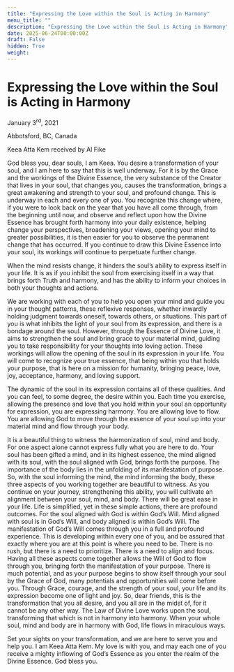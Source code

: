 ```yaml
---
title: "Expressing the Love within the Soul is Acting in Harmony"
menu_title: ""
description: "Expressing the Love within the Soul is Acting in Harmony"
date: 2025-06-24T00:00:00Z
draft: False
hidden: True
weight:
---
```

# Expressing the Love within the Soul is Acting in Harmony

January 3<sup>rd</sup>, 2021

Abbotsford, BC, Canada 

Keea Atta Kem received by Al Fike

God bless you, dear souls, I am Keea. You desire a transformation of your soul, and I am here to say that this is well underway. For it is by the Grace and the workings of the Divine Essence, the very substance of the Creator that lives in your soul, that changes you, causes the transformation, brings a great awakening and strength to your soul, and profound change. This is underway in each and every one of you. You recognize this change where, if you were to look back on the year that you have all come through, from the beginning until now, and observe and reflect upon how the Divine Essence has brought forth harmony into your daily existence, helping change your perspectives, broadening your views, opening your mind to greater possibilities, it is then easier for you to observe the permanent change that has occurred. If you continue to draw this Divine Essence into your soul, its workings will continue to perpetuate further change.

When the mind resists change, it hinders the soul’s ability to express itself in your life. It is as if you inhibit the soul from exercising itself in a way that brings forth Truth and harmony, and has the ability to inform your choices in both your thoughts and actions.

We are working with each of you to help you open your mind and guide you in your thought patterns, these reflexive responses, whether inwardly holding judgment towards oneself, towards others, or situations.  This part of you is what inhibits the light of your soul from its expression, and there is a bondage around the soul. However, through the Essence of Divine Love, it aims to strengthen the soul and bring grace to your material mind, guiding you to take responsibility for your thoughts into loving action.  These workings will allow the opening of the soul in its expression in your life.  You will come to recognize your true essence, that being within you that holds your purpose, that is here on a mission for humanity, bringing peace, love, joy, acceptance, harmony, and loving support.

The dynamic of the soul in its expression contains all of these qualities.  And you can feel, to some degree, the desire within you.  Each time you exercise, allowing the presence and love that you hold within your soul an opportunity for expression, you are expressing harmony.  You are allowing love to flow.  You are allowing God to move through the essence of your soul up into your material mind and flow through your body.  

It is a beautiful thing to witness the harmonization of soul, mind and body.  For one aspect alone cannot express fully what you are here to do.  Your soul has been gifted a mind, and in its highest essence, the mind aligned with its soul, with the soul aligned with God, brings forth the purpose.  The importance of the body lies in the unfolding of its manifestation of purpose. So, with the soul informing the mind, the mind informing the body, these three aspects of you working together are beautiful to witness. As you continue on your journey, strengthening this ability, you will cultivate an alignment between your soul, mind, and body.  There will be great ease in your life. Life is simplified, yet in these simple actions, there are profound outcomes.  For the soul aligned with God is within God’s Will. Mind aligned with soul is in God’s Will, and body aligned is within God’s Will.  The manifestation of God’s Will comes through you in a full and profound experience.  This is developing within every one of you, and be assured that exactly where you are at this point is where you need to be. There is no rush, but there is a need to prioritize. There is a need to align and focus. Having all these aspects come together allows the Will of God to flow through you, bringing forth the manifestation of your purpose. There is much potential, and as your purpose begins to show itself through your soul by the Grace of God, many potentials and opportunities will come before you. Through Grace, courage, and the strength of your soul, your life and its expression become one of light and joy. So, dear friends, this is the transformation that you all desire, and you all are in the midst of, for it cannot be any other way. The Law of Divine Love works upon the soul, transforming that which is not in harmony into harmony. When your whole soul, mind and body are in harmony with God, life flows in miraculous ways.

Set your sights on your transformation, and we are here to serve you and help you. I am Keea Atta Kem. My love is with you, and may each one of you receive a mighty inflowing of God’s Essence as you enter the realm of the Divine Essence. God bless you. 

